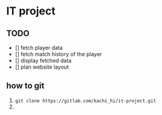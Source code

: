 # IT project

## TODO
- [] fetch player data
- [] fetch match history of the player
- [] display fetched data
- [] plan website layout

## how to git
1. `git clone https://gitlab.com/kachi_hi/it-project.git`
1. 